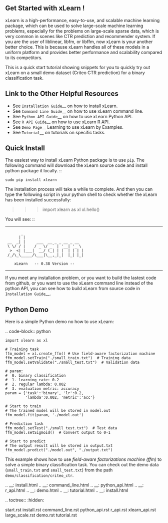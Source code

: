 Get Started with xLearn !
----------------------------------------

xLearn is a high-performance, easy-to-use, and scalable machine learning package, 
which can be used to solve large-scale machine learning problems, especially for the problems 
on large-scale sparse data, which is very common in scenes like CTR prediction and recommender 
system. If you are the user of liblinear, libfm, or libffm, now xLearn is your another better 
choice. This is because xLearn handles all of these models in a uniform platform and provides 
better performance and scalability compared to its competitors.

This is a quick start tutorial showing snippets for you to quickly try out xLearn on a small 
demo dataset (Criteo CTR prediction) for a binary classification task.

Link to the Other Helpful Resources
----------------------------------------

 * See `Installation Guide`__ on how to install xLearn.
 * See `Command Line Guide`__ on how to use xLearn command line. 
 * See `Python API Guide`__ on how to use xLearn Python API.
 * See `R API Guide`__ on how to use xLearn R API.
 * See `Demo Page`__ Learning to use xLearn by Examples.
 * See `Tutorial`__ on tutorials on specific tasks.

Quick Install
----------------------------------

The easiest way to install xLearn Python package is to use ``pip``. The following command will 
download the xLearn source code and install python package it locally. ::

    sudo pip install xlearn

The installation process will take a while to complete. And then you can type the following 
script in your python shell to check whether the xLearn has been installed successfully:

>>> import xlearn as xl
>>> xl.hello()

You will see: ::

  -------------------------------------------------------------------------
           _
          | |
     __  _| |     ___  __ _ _ __ _ __
     \ \/ / |    / _ \/ _` | '__| '_ \
      >  <| |___|  __/ (_| | |  | | | |
     /_/\_\_____/\___|\__,_|_|  |_| |_|

        xLearn   -- 0.38 Version --
  -------------------------------------------------------------------------

If you meet any installation problem, or you want to build the lastest code from github, or you want to 
use the xLearn command line instead of the python API, you can see how to build xLearn from source code 
in `Installation Guide`__.

Python Demo
----------------------------------

Here is a simple Python demo no how to use xLearn:

.. code-block:: python

    import xlearn as xl

    # Training task
    ffm_model = xl.create_ffm() # Use field-aware factorization machine
    ffm_model.setTrain("./small_train.txt")  # Training data
    ffm_model.setValidate("./small_test.txt")  # Validation data

    # param:
    #  0. binary classification
    #  1. learning rate: 0.2
    #  2. regular lambda: 0.002
    #  3. evaluation metric: accuracy
    param = {'task':'binary', 'lr':0.2, 
             'lambda':0.002, 'metric':'acc'}

    # Start to train
    # The trained model will be stored in model.out
    ffm_model.fit(param, './model.out')

    # Prediction task
    ffm_model.setTest("./small_test.txt")  # Test data
    ffm_model.setSigmoid()  # Convert output to 0-1

    # Start to predict
    # The output result will be stored in output.txt
    ffm_model.predict("./model.out", "./output.txt")

This example shows how to use *field-aware factorizations machine (ffm)* to solve a 
simple binary classification task. You can check out the demo data 
(``small_train.txt`` and ``small_test.txt``) from the path ``demo/classification/criteo_ctr``.

 .. __: install.html
 .. __: command_line.html
 .. __: python_api.html
 .. __: r_api.html
 .. __: demo.html
 .. __: tutorial.html
 .. __: install.html

 .. toctree::
   :hidden:

   start.rst
   install.rst
   command_line.rst
   python_api.rst
   r_api.rst
   xlearn_api.rst
   large_scale.rst
   demo.rst
   tutorial.rst